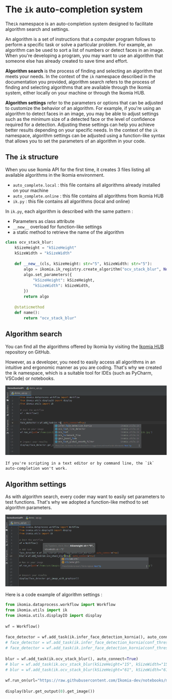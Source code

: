 # The `ik` auto-completion system

The`ik` namespace is an auto-completion system designed to facilitate algorithm search and settings.

An algorithm is a set of instructions that a computer program follows to perform a specific task or solve a particular problem. 
For example, an algorithm can be used to sort a list of numbers or detect faces in an image. When you're developing a program, you may want to use an algorithm that someone else has already created to save time and effort.

**Algorithm search** is the process of finding and selecting an algorithm that meets your needs. 
In the context of the `ik` namespace described in the documentation you provided, algorithm search refers to the process of finding and selecting algorithms that are available through the Ikomia system, either locally on your machine or through the Ikomia HUB.

**Algorithm settings** refer to the parameters or options that can be adjusted to customize the behavior of an algorithm. 
For example, if you're using an algorithm to detect faces in an image, you may be able to adjust settings such as the minimum size of a detected face or the level of confidence required for a detection. 
Adjusting these settings can help you achieve better results depending on your specific needs. 
In the context of the `ik` namespace, algorithm settings can be adjusted using a function-like syntax that allows you to set the parameters of an algorithm in your code.

## The `ik` structure

When you use Ikomia API for the first time, it creates 3 files listing all available algorithms in the Ikomia environment.

* `auto_complete.local` : this file contains all algorithms already installed on your machine
* `auto_complete.online` : this file contains all algorithms from Ikomia HUB
* `ik.py` : this file contains all algorithms (local and online)

In `ik.py`, each algorithm is described with the same pattern :
* Parameters as class attribute
* `__new__` overload for function-like settings
* a static method to retrieve the name of the algorithm

```python
class ocv_stack_blur:
    kSizeHeight = "kSizeHeight"
    kSizeWidth = "kSizeWidth"

    def __new__(cls, kSizeHeight: str="5", kSizeWidth: str="5"):
        algo = ikomia.ik_registry.create_algorithm("ocv_stack_blur", None)
        algo.set_parameters({
            "kSizeHeight": kSizeHeight,
            "kSizeWidth": kSizeWidth,
        })
        return algo

    @staticmethod
    def name():
        return "ocv_stack_blur"
```

## Algorithm search

You can find all the algorithms offered by Ikomia by visiting the [Ikomia HUB](https://github.com/Ikomia-hub) repository on GitHub.

However, as a developer, you need to easily access all algorithms in an intuitive and ergonomic manner as you are coding. That's why we created the ik namespace, which is a suitable tool for IDEs (such as PyCharm, VSCode) or notebooks.

![](../_static/ik_algo_by_name.png)

```{warning}
If you're scripting in a text editor or by command line, the `ik` auto-completion won't work.
```

## Algorithm settings

As with algorithm search, every coder may want to easily set parameters to test functions. That's why we adopted a function-like method to set algorithm parameters.

![](../_static/ik_algo_parameters.png)

Here is a code example of algorithm settings :
```python
from ikomia.dataprocess.workflow import Workflow
from ikomia.utils import ik
from ikomia.utils.displayIO import display

wf = Workflow()

face_detector = wf.add_task(ik.infer_face_detection_kornia(), auto_connect=True)
# face_detector = wf.add_task(ik.infer_face_detection_kornia(conf_thres="0.2"), auto_connect=True)
# face_detector = wf.add_task(ik.infer_face_detection_kornia(conf_thres="0.9"), auto_connect=True)

blur = wf.add_task(ik.ocv_stack_blur(), auto_connect=True)
# blur = wf.add_task(ik.ocv_stack_blur(kSizeHeight="15", kSizeWidth="15"), auto_connect=True)
# blur = wf.add_task(ik.ocv_stack_blur(kSizeHeight="61", kSizeWidth="61"), auto_connect=True)

wf.run_on(url="https://raw.githubusercontent.com/Ikomia-dev/notebooks/main/examples/img/img_people.jpg")

display(blur.get_output(0).get_image())
```